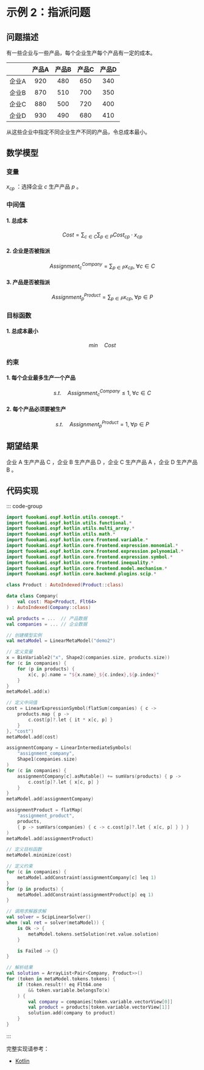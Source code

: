 # 示例 2：指派问题

## 问题描述

有一些企业与一些产品，每个企业生产每个产品有一定的成本。

|       | 产品A | 产品B | 产品C | 产品D |
| :---: | :---: | :---: | :---: | :---: |
| 企业A | $920$ | $480$ | $650$ | $340$ |
| 企业B | $870$ | $510$ | $700$ | $350$ |
| 企业C | $880$ | $500$ | $720$ | $400$ |
| 企业D | $930$ | $490$ | $680$ | $410$ |

从这些企业中指定不同企业生产不同的产品，令总成本最小。

## 数学模型

### 变量

$x_{cp}$ ：选择企业 $c$ 生产产品 $p$ 。

### 中间值

#### 1. 总成本

$$
Cost = \sum_{c \in C} \sum_{p \in P} Cost_{cp} \cdot x_{cp}
$$

#### 2. 企业是否被指派

$$
Assignment^{Company}_{c} = \sum_{p \in P} x_{cp}, \; \forall c \in C
$$

#### 3. 产品是否被指派

$$
Assignment^{Product}_{p} = \sum_{p \in P} x_{cp}, \; \forall p \in P
$$

### 目标函数

#### 1. 总成本最小

$$
min \quad Cost
$$

### 约束

#### 1. 每个企业最多生产一个产品

$$
s.t. \quad Assignment^{Company}_{c} \leq 1, \; \forall c \in C
$$

#### 2. 每个产品必须要被生产

$$
s.t. \quad Assignment^{Product}_{p} = 1, \; \forall p \in P
$$

## 期望结果

企业 A 生产产品 C ，企业 B 生产产品 D ，企业 C 生产产品 A ，企业 D 生产产品 B 。

## 代码实现

::: code-group

```kotlin
import fuookami.ospf.kotlin.utils.concept.*
import fuookami.ospf.kotlin.utils.functional.*
import fuookami.ospf.kotlin.utils.multi_array.*
import fuookami.ospf.kotlin.utils.math.*
import fuookami.ospf.kotlin.core.frontend.variable.*
import fuookami.ospf.kotlin.core.frontend.expression.monomial.*
import fuookami.ospf.kotlin.core.frontend.expression.polynomial.*
import fuookami.ospf.kotlin.core.frontend.expression.symbol.*
import fuookami.ospf.kotlin.core.frontend.inequality.*
import fuookami.ospf.kotlin.core.frontend.model.mechanism.*
import fuookami.ospf.kotlin.core.backend.plugins.scip.*

class Product : AutoIndexed(Product::class)

data class Company(
    val cost: Map<Product, Flt64>
) : AutoIndexed(Company::class)

val products = ...  // 产品数据
val companies = ... // 企业数据

// 创建模型实例
val metaModel = LinearMetaModel("demo2")

// 定义变量
x = BinVariable2("x", Shape2(companies.size, products.size))
for (c in companies) {
    for (p in products) {
        x[c, p].name = "${x.name}_${c.index},${p.index}"
    }
}
metaModel.add(x)

// 定义中间值
cost = LinearExpressionSymbol(flatSum(companies) { c ->
    products.map { p ->
        c.cost[p]?.let { it * x[c, p] }
    }
}, "cost")
metaModel.add(cost)

assignmentCompany = LinearIntermediateSymbols(
    "assignment_company",
    Shape1(companies.size)
)
for (c in companies) {
    assignmentCompany[c].asMutable() += sumVars(products) { p -> 
        c.cost[p]?.let { x[c, p] } 
    }
}
metaModel.add(assignmentCompany)

assignmentProduct = flatMap(
    "assignment_product",
    products,
    { p -> sumVars(companies) { c -> c.cost[p]?.let { x[c, p] } } }
)
metaModel.add(assignmentProduct)

// 定义目标函数
metaModel.minimize(cost)

// 定义约束
for (c in companies) {
    metaModel.addConstraint(assignmentCompany[c] leq 1)
}
for (p in products) {
    metaModel.addConstraint(assignmentProduct[p] eq 1)
}

// 调用求解器求解
val solver = ScipLinearSolver()
when (val ret = solver(metaModel)) {
    is Ok -> {
        metaModel.tokens.setSolution(ret.value.solution)
    }

    is Failed -> {}
}

// 解析结果
val solution = ArrayList<Pair<Company, Product>>()
for (token in metaModel.tokens.tokens) {
    if (token.result!! eq Flt64.one
        && token.variable.belongsTo(x)
    ) {
        val company = companies[token.variable.vectorView[0]]
        val product = products[token.variable.vectorView[1]]
        solution.add(company to product)
    }
}

```

:::

完整实现请参考：

- [Kotlin](https://github.com/fuookami/ospf/blob/main/examples/ospf-kotlin-example/src/main/fuookami/ospf/kotlin/example/core_demo/Demo2.kt)
